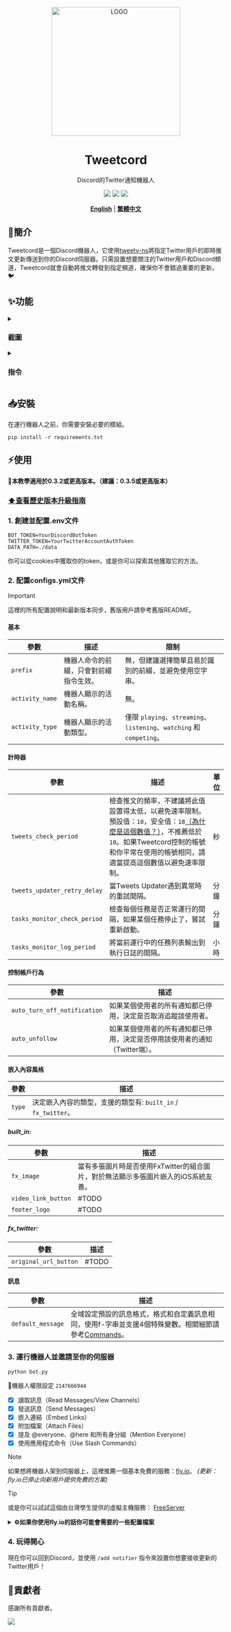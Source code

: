 <div align="center">

<img alt="LOGO" src="https://i.imgur.com/WKXJDZL.png" width="300" height="300" />
  
# Tweetcord

Discord的Twitter通知機器人

[![](https://img.shields.io/badge/python-3.10+-blue?logo=python&logoColor=white)](https://www.python.org/downloads/)
[![](https://img.shields.io/github/v/release/Yuuzi261/Tweetcord?sort=semver)](https://github.com/Yuuzi261/Tweetcord/releases)
[![](https://img.shields.io/github/release-date/Yuuzi261/Tweetcord)](https://github.com/Yuuzi261/Tweetcord/releases)

[**English**](./README.md) | [**繁體中文**](./README_zh.md)

</div>

## 📝簡介

Tweetcord是一個Discord機器人，它使用[tweety-ns](https://github.com/mahrtayyab/tweety)將指定Twitter用戶的即時推文更新傳送到你的Discord伺服器。只需設置想要關注的Twitter用戶和Discord頻道，Tweetcord就會自動將推文轉發到指定頻道，確保你不會錯過重要的更新。🐦

## ✨功能

<details>
   <summary>

### 截圖

   </summary>
👇每當關注的用戶發布新推文時，你的伺服器也會收到通知。

![](https://i.imgur.com/SXITM0a.png)

</details>

<details>
   <summary>

### 指令

   </summary>

👉 `/add notifier` `username` `channel` | `mention` `type`

| 參數 | 類型 | 描述 |
|------|------|-----|
| `username` | str | 你想要開啟通知的Twitter用戶的用戶名 |
| `channel` | discord.TextChannel | 機器人發送通知的頻道 |
| `mention` | discord.Role | 通知時提及的身分組 |
| `type` | str | 設定是否啟用轉推和引用的通知 |

👉 `/remove notifier` `username` `channel`

| 參數 | 類型 | 描述 |
|------|------|-----|
| `username` | str | 你想要關閉通知的Twitter用戶的用戶名 |
| `channel` | discord.TextChannel | 設置為發送通知的頻道 |

👉 `/list users`

- 列出所有當前伺服器開啟通知的Twitter用戶

👉 `/sync`

- 將新Twitter帳戶的通知與資料庫同步。如果你更改了bot使用的Twitter帳戶，請使用此指令

👉 `/customize message` `username` `channel` | `default`

| 參數 | 類型 | 描述 |
|------|------|-----|
| `username` | str | 你想要設定自定義通知訊息的Twitter用戶的用戶名 |
| `channel` | discord.TextChannel | 機器人發送通知的頻道 |
| `default` | bool | 是否要還原至預設的設定 _(預設是false)_ |

自定義通知訊息為 `f-string` 格式，目前支援4種特別的變數可供使用，將在下面說明：

- `{action}` : 發文者的動作，包括 `tweeted`、`retweeted` 和 `quoted` _（暫不支持中文）_
- `{author}` : 發文者的顯示名稱
- `{mention}` : 發送到discord時提及的身份組
- `{url}` : 推文的連結

</details>

## 📥安裝

在運行機器人之前，你需要安裝必要的模組。

```shell
pip install -r requirements.txt
```

## ⚡使用

**📢本教學適用於0.3.2或更高版本。（建議：0.3.5或更高版本）**

### [⬆️查看歷史版本升級指南](./UPGRADE_GUIDE.md)

### 1. 創建並配置.env文件

```env
BOT_TOKEN=YourDiscordBotToken
TWITTER_TOKEN=YourTwitterAccountAuthToken
DATA_PATH=./data
```

你可以從cookies中獲取你的token，或是你可以探索其他獲取它的方法。

### 2. 配置configs.yml文件

> [!IMPORTANT]
> 這裡的所有配置說明和最新版本同步，舊版用戶請參考舊版README。

#### 基本

| 參數 | 描述 | 限制 |
|------|------|-----|
| `prefix` | 機器人命令的前綴，只會對前綴指令生效。 | 無，但建議選擇簡單且易於識別的前綴，並避免使用空字串。 |
| `activity_name` | 機器人顯示的活動名稱。 | 無。 |
| `activity_type` | 機器人顯示的活動類型。 | 僅限 `playing`、`streaming`、`listening`、`watching` 和 `competing`。 |

#### 計時器

| 參數 | 描述 | 單位 |
|------|------|-----|
| `tweets_check_period` | 檢查推文的頻率，不建議將此值設置得太低，以避免速率限制。預設值：`10`，安全值：`18`[（為什麼是這個數值？）](https://github.com/mahrtayyab/tweety/wiki/FAQs#twitter-new-limits)，不推薦低於 `10`。如果Tweetcord控制的帳號和你平常在使用的帳號相同，請適當提高這個數值以避免速率限制。 | 秒 |
| `tweets_updater_retry_delay` | 當Tweets Updater遇到異常時的重試間隔。 | 分鐘 |
| `tasks_monitor_check_period` | 檢查每個任務是否正常運行的間隔，如果某個任務停止了，嘗試重新啟動。 | 分鐘 |
| `tasks_monitor_log_period` | 將當前運行中的任務列表輸出到執行日誌的間隔。 | 小時 |

#### 控制帳戶行為

| 參數 | 描述 |
|------|------|
| `auto_turn_off_notification` | 如果某個使用者的所有通知都已停用，決定是否取消追蹤該使用者。 |
| `auto_unfollow` | 如果某個使用者的所有通知都已停用，決定是否停用該使用者的通知（Twitter端）。 |

#### 嵌入內容風格

| 參數 | 描述 |
|------|------|
| `type` | 決定嵌入內容的類型，支援的類型有: `built_in` / `fx_twitter`。 |

##### built_in:

| 參數 | 描述 |
|------|------|
| `fx_image` | 當有多張圖片時是否使用FxTwitter的組合圖片，對於無法顯示多張圖片嵌入的iOS系統友善。 |
| `video_link_button` | #TODO |
| `footer_logo` | #TODO |

##### fx_twitter:

| 參數 | 描述 |
|------|------|
| `original_url_button` | #TODO |

#### 訊息

| 參數 | 描述 |
|------|------|
| `default_message` | 全域設定預設的訊息格式，格式和自定義訊息相同，使用f-字串並支援4個特殊變數。相關細節請參考[Commands](#指令)。 |

### 3. 運行機器人並邀請至你的伺服器

```shell
python bot.py
```

🔧機器人權限設定 `2147666944`

- [x] 讀取訊息（Read Messages/View Channels）
- [x] 發送訊息（Send Messages）
- [x] 嵌入連結（Embed Links）
- [x] 附加檔案（Attach Files）
- [x] 提及 @everyone、@here 和所有身分組（Mention Everyone）
- [x] 使用應用程式命令（Use Slash Commands）

> [!NOTE]
> 如果想將機器人架到伺服器上，這裡推薦一個基本免費的服務：[fly.io](https://fly.io)。 _(更新：fly.io已停止向新用戶提供免費的方案)_

> [!TIP]
> 或是你可以試試這個由台灣學生提供的虛擬主機服務： [FreeServer](https://freeserver.tw/index.html)

<details>
   <summary><b>⚙️如果你使用fly.io的話你可能會需要的一些配置檔案</b></summary>

- dockerfile

```dockerfile
FROM python:3.10.9
WORKDIR /bot
COPY requirements.txt /bot/
RUN pip install -r requirements.txt
COPY . /bot/
CMD python bot.py
```

- fly.toml

```toml
app = "你的APP名稱"
primary_region = "你的APP地區"

[env]
  DATA_PATH = "/data"

[mounts]
  source = "你的APP的VOLUME名稱"
  destination = "/data"
```

</details>

### 4. 玩得開心

現在你可以回到Discord，並使用 `/add notifier` 指令來設置你想要接收更新的Twitter用戶！

## 💪貢獻者

感謝所有貢獻者。

[![](https://contrib.rocks/image?repo=Yuuzi261/Tweetcord)](https://github.com/Yuuzi261/Tweetcord/graphs/contributors)
